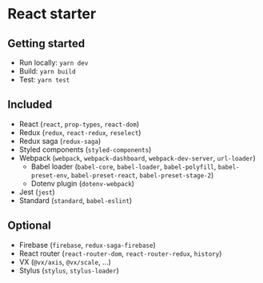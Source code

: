 # React starter

## Getting started

- Run locally: `yarn dev`
- Build: `yarn build`
- Test: `yarn test`

## Included

- React (`react`, `prop-types`, `react-dom`)
- Redux (`redux`, `react-redux`, `reselect`)
- Redux saga (`redux-saga`)
- Styled components (`styled-components`)
- Webpack (`webpack`, `webpack-dashboard`, `webpack-dev-server`, `url-loader`)
  - Babel loader (`babel-core`, `babel-loader`, `babel-polyfill`, `babel-preset-env`, `babel-preset-react`, `babel-preset-stage-2`)
  - Dotenv plugin (`dotenv-webpack`)
- Jest (`jest`)
- Standard (`standard`, `babel-eslint`)

## Optional

- Firebase (`firebase`, `redux-saga-firebase`)
- React router (`react-router-dom`, `react-router-redux`, `history`)
- VX (`@vx/axis`, `@vx/scale`, ...)
- Stylus (`stylus`, `stylus-loader`)
